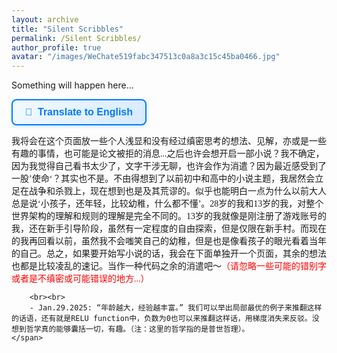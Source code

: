 ```yaml
---
layout: archive
title: "Silent Scribbles"
permalink: /Silent Scribbles/
author_profile: true
avatar: "/images/WeChate519fabc347513c0a8a3c15c45ba0466.jpg"
---
```


Something will happen here...

<button id="translateButton" 
        style="
        background: linear-gradient(135deg, #f3faff, #d6eaff);
        color: #007bff;
        border: 2px solid #007bff;
        padding: 10px 20px;
        font-size: 16px;
        font-weight: bold;
        border-radius: 8px;
        cursor: pointer;
        transition: all 0.3s ease-in-out;
        box-shadow: 0 2px 5px rgba(0, 123, 255, 0.2);
        display: flex;
        align-items: center;
        gap: 8px;
        ">
    <span>🔄</span> <span>Translate to English</span>
</button>

<div id="content">
    <span style="font-family: 'KaiTi';">
        我将会在这个页面放一些个人浅显和没有经过缜密思考的想法、见解，亦或是一些有趣的事情，也可能是论文被拒的消息...之后也许会想开启一部小说？我不确定，因为我觉得自己看书太少了，文字干涉无聊，也许会作为消遣？因为最近感受到了一股’使命‘？其实也不是。不由得想到了以前初中和高中的小说主题，我居然会立足在战争和杀戮上，现在想到也是及其荒谬的。似乎也能明白一点为什么以前大人总是说‘小孩子，还年轻，比较幼稚，什么都不懂’。28岁的我和13岁的我，对整个世界架构的理解和规则的理解是完全不同的。13岁的我就像是刚注册了游戏账号的我，还在新手引导阶段，虽然有一定程度的自由探索，但是仅限在新手村。而现在的我再回看以前，虽然我不会嗤笑自己的幼稚，但是也是像看孩子的眼光看着当年的自己。总之，如果要开始写小说的话，我会在下面单独开一个页面，其余的想法也都是比较凌乱的速记。当作一种代码之余的消遣吧～<span style="color: red;">（请忽略一些可能的错别字或者是不缜密或可能错误的地方...）</span>

        <br><br>
        - Jan.29.2025: “年龄越大，经验越丰富。” 我们可以举出局部最优的例子来推翻这样的话语，还有就是RELU function中，负数为0也可以来推翻这样话，用梯度消失来反驳。没想到哲学真的能够囊括一切，有趣。（注：这里的哲学指的是普世哲理）。
    </span>
</div>

<script>
document.addEventListener("DOMContentLoaded", function() {
    let translateButton = document.getElementById("translateButton");
    let contentElement = document.getElementById("content");
    let originalText = contentElement.innerHTML; // Save the original HTML structure
    let translatedText = ""; // Store translated text
    let isTranslated = false;

    translateButton.addEventListener("click", async function() {
        if (!isTranslated) {
            if (!translatedText) { // Fetch translation only once
                let url = `https://translate.googleapis.com/translate_a/single?client=gtx&sl=zh-CN&tl=en&dt=t&q=${encodeURIComponent(contentElement.textContent)}`;

                try {
                    let response = await fetch(url);
                    let data = await response.json();
                    translatedText = data[0].map(item => item[0]).join(""); 
                } catch (error) {
                    console.error("Translation failed:", error);
                    return;
                }
            }
            contentElement.innerHTML = `<span style="font-family: 'KaiTi';">${translatedText}</span>`;  
            translateButton.innerHTML = `<span>🔄</span> <span>Back to Chinese</span>`;
        } else {
            contentElement.innerHTML = originalText; // Restore original HTML structure
            translateButton.innerHTML = `<span>🔄</span> <span>Translate to English</span>`;
        }
        isTranslated = !isTranslated; // Toggle the translation state
    });
});
</script>

<section id="comments">
  <script src="https://utteranc.es/client.js"
          repo="RuohanLixyf/RuohanLixyf.github.io"
          issue-term="pathname"
          theme="github-light"
          crossorigin="anonymous"
          async>
  </script>
</section>
